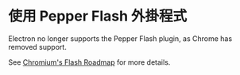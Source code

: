 # 使用 Pepper Flash 外掛程式

Electron no longer supports the Pepper Flash plugin, as Chrome has removed support.

See [Chromium's Flash Roadmap](https://www.chromium.org/flash-roadmap) for more details.
